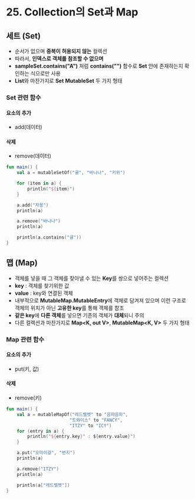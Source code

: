 # 25. Collection의 Set과 Map

## 세트 (Set)
- 순서가 없으며 **중복이 허용되지 않는** 컬렉션
- 따라서, **인덱스로 객체를 참조할 수 없으며**
- **sampleSet.contains("A")** 처럼 **contains("")** 함수로 **Set** 안에 존재하는지 확인하는 식으로만 사용
- **List**와 마찬가지로 **Set<out T>** **MutableSet<T>** 두 가지 형태

### Set 관련 함수
#### 요소의 추가
- add(데이터)

#### 삭제
- remove(데이터)

```kotlin
fun main() {
    val a = mutableSetOf("귤", "바나나", "키위")

    for (item in a) {
        println("${item}")
    }

    a.add("자몽")
    println(a)

    a.remove("바나나")
    println(a)

    println(a.contains("귤"))
}
```

## 맵 (Map)
- 객체를 넣을 때 그 객체를 찾아낼 수 있는 **Key**를 쌍으로 넣어주는 컬렉션
- **key** : 객체를 찾기위한 값
- **value** : key와 연결된 객체
- 내부적으로 **MutableMap.MutableEntry**에 객체로 담겨져 있으며 이런 구조로 객체의 위치가 아닌 **고유한 key**를 통해 객체를 참조
- **같은 key**에 **다른 객체**를 넣으면 기존의 객체가 **대체**되니 주의
- 다른 컬렉션과 마찬가지로 **Map<K, out V>**, **MutableMap<K, V>** 두 가지 형태

### Map 관련 함수
#### 요소의 추가
- put(키, 값)

#### 삭제
- remove(키)

```kotlin
fun main() {
    val a = mutableMapOf("레드벨벳" to "음파음파",
                        "트와이스" to "FANCY",
                        "ITZY" to "ICY")
    for (entry in a) {
        println("${entry.key}" : ${entry.value}")
    }

    a.put("오마이걸", "번지")
    println(a)

    a.remove("ITZY")
    println(a)

    println(a["레드벨벳"])
}
```
